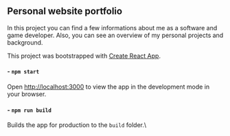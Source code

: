 ## Personal website portfolio
In this project you can find a few informations about me as a software and game developer. Also, you can see an overview of my personal projects and background.

This project was bootstrapped with [Create React App](https://github.com/facebook/create-react-app).
#### - `npm start`
Open [http://localhost:3000](http://localhost:3000) to view the app in the development mode in your browser.

#### - `npm run build`
Builds the app for production to the `build` folder.\

